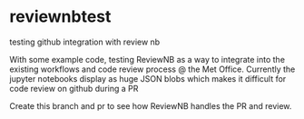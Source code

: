 # reviewnbtest
testing github integration with review nb

With some example code, testing ReviewNB as a way to integrate into the existing workflows and code review process @ the Met Office.
Currently the jupyter notebooks display as huge JSON blobs which makes it difficult for code review on github during a PR

Create this branch and pr to see how ReviewNB handles the PR and review.

